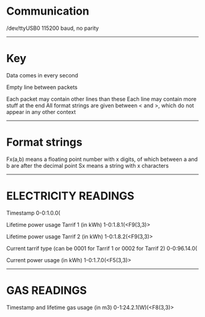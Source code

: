 # Communication

/dev/ttyUSB0
115200 baud, no parity

***

# Key

Data comes in every second

Empty line between packets

Each packet may contain other lines than these
Each line may contain more stuff at the end
All format strings are given between < and >, which do not appear in any other context

***

# Format strings

Fx(a,b) means a floating point number with x digits, of which between a and b are after the decimal point
Sx means a string with x characters

***

# ELECTRICITY READINGS

Timestamp
0-0:1.0.0(<YYMMDDhhmmss>

Lifetime power usage Tarrif 1 (in kWh)
1-0:1.8.1(<F9(3,3)>

Lifetime power usage Tarrif 2 (in kWh)
1-0:1.8.2(<F9(3,3)>

Current tarrif type (can be 0001 for Tarrif 1 or 0002 for Tarrif 2)
0-0:96.14.0(<S4>

Current power usage (in kWh)
1-0:1.7.0(<F5(3,3)>

***

# GAS READINGS

Timestamp and lifetime gas usage (in m3)
0-1:24.2.1(<YYMMDDhhmmss>W)(<F8(3,3)>
